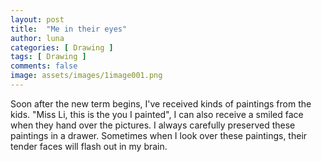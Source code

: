 ```yaml
---
layout: post
title:  "Me in their eyes"
author: luna
categories: [ Drawing ]
tags: [ Drawing ]
comments: false
image: assets/images/1image001.png
---
```


Soon after the new term begins, I've received kinds of paintings from the kids. "Miss Li, this is the you I painted", I can also receive a smiled face when they hand over the pictures. 
I always carefully preserved these paintings in a drawer. Sometimes when I look over these paintings, their tender faces will flash out in my brain.
